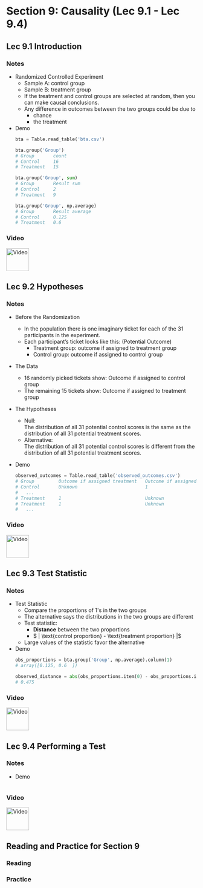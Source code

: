 # Section 9: Causality (Lec 9.1 - Lec 9.4)

## Lec 9.1 Introduction

### Notes

+ Randomized Controlled Experiment
    + Sample A: control group
    + Sample B: treatment group
    + If the treatment and control groups are selected at random, then you can make causal conclusions.
    + Any difference in outcomes between the two groups could be due to
        + chance
        + the treatment
+ Demo
    ```python
    bta = Table.read_table('bta.csv')

    bta.group('Group')
    # Group       count
    # Control     16
    # Treatment   15

    bta.group('Group', sum)
    # Group       Result sum
    # Control     2
    # Treatment   9

    bta.group('Group', np.average)
    # Group       Result average
    # Control     0.125
    # Treatment   0.6
    ```

### Video

<a href="https://edx-video.net/BERD82FD2018-V003300_DTH.mp4" alt="Lec 9.1 Introduction" target="_blank">
  <img src="http://files.softicons.com/download/system-icons/windows-8-metro-invert-icons-by-dakirby309/png/64x64/Folders%20&%20OS/My%20Videos.png" alt="Video" width="60px"> 
</a>


## Lec 9.2 Hypotheses

### Notes

+ Before the Randomization
    + In the population there is one imaginary ticket for each of the 31 participants in the experiment.
    + Each participant’s ticket looks like this: (Potential Outcome)
        + Treatment group: outcome if assigned to treatment group
        + Control group: outcome if assigned to control group

+ The Data 
    + 16 randomly picked tickets show: Outcome if assigned to control group
    + The remaining 15 tickets show: Outcome if assigned to treatment group

+ The Hypotheses
    + Null: <br/>
        The distribution of all 31 potential control scores is the same as the distribution of all 31 potential treatment scores.
    + Alternative: <br/>
        The distribution of all 31 potential control scores is different from the distribution of all 31 potential treatment scores.

+ Demo
    ```python
    observed_outcomes = Table.read_table('observed_outcomes.csv')
    # Group         Outcome if assigned treatment   Outcome if assigned control
    # Control       Unknown                         1
    #   ...
    # Treatment     1                               Unknown
    # Treatment     1                               Unknown
    #   ...
    ```

### Video

<a href="https://edx-video.net/BERD82FD2018-V003100_DTH.mp4" alt="Lec 9.2 Hypotheses" target="_blank">
  <img src="http://files.softicons.com/download/system-icons/windows-8-metro-invert-icons-by-dakirby309/png/64x64/Folders%20&%20OS/My%20Videos.png" alt="Video" width="60px"> 
</a>


## Lec 9.3 Test Statistic

### Notes

+ Test Statistic
    + Compare the proportions of 1's in the two groups
    + The alternative says the distributions in the two groups are different
    + Test statistic:
        + __Distance__ between the two proportions
        + $ | \text{control proportion} - \text{treatment proportion} |$
    + Large values of the statistic favor the alternative
+ Demo
    ```python
    obs_proportions = bta.group('Group', np.average).column(1)
    # array([0.125, 0.6  ])

    observed_distance = abs(obs_proportions.item(0) - obs_proportions.item(1))
    # 0.475
    ```

### Video

<a href="https://edx-video.net/BERD82FD2018-V003000_DTH.mp4" alt="Lec 9.3 Test Statistic" target="_blank">
  <img src="http://files.softicons.com/download/system-icons/windows-8-metro-invert-icons-by-dakirby309/png/64x64/Folders%20&%20OS/My%20Videos.png" alt="Video" width="60px"> 
</a>


## Lec 9.4 Performing a Test

### Notes

+ Demo
    ```python

    ```

### Video

<a href="https://edx-video.net/BERD82FD2018-V003200_DTH.mp4" alt="Lec 9.4 Performing a Test" target="_blank">
  <img src="http://files.softicons.com/download/system-icons/windows-8-metro-invert-icons-by-dakirby309/png/64x64/Folders%20&%20OS/My%20Videos.png" alt="Video" width="60px"> 
</a>


## Reading and Practice for Section 9

### Reading


### Practice




